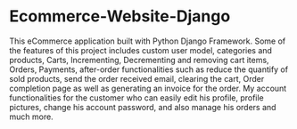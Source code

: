 # Ecommerce-Website-Django
This eCommerce application built with Python Django Framework. Some of the features of this project
includes custom user model, categories and products, Carts, Incrementing, Decrementing and removing
cart items, Orders, Payments, after-order functionalities such as reduce the quantify of sold products,
send the order received email, clearing the cart, Order completion page as well as generating an invoice
for the order. My account functionalities for the customer who can easily edit his profile, profile pictures,
change his account password, and also manage his orders and much more.
